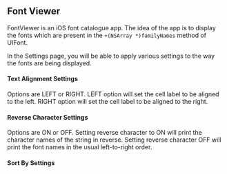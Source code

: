 ## Font Viewer ##

FontViewer is an iOS font catalogue app. The idea of the app is to display the fonts which are present in the `+(NSArray *)familyNames` method of UIFont. 

In the Settings page, you will be able to apply various settings to the way the fonts are being displayed.

#### Text Alignment Settings ####

Options are LEFT or RIGHT. LEFT option will set the cell label to be aligned to the left. RIGHT option will set the cell label to be aligned to the right.

#### Reverse Character Settings ####

Options are ON or OFF. Setting reverse character to ON will print the character names of the string in reverse. Setting reverse character OFF will print the font names in the usual left-to-right order.

#### Sort By Settings ####

